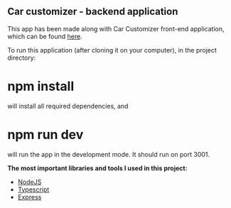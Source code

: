 ## Car customizer - backend application

This app has been made along with Car Customizer front-end application, which can be found [here]().

To run this application (after cloning it on your computer), in the project directory:

# npm install
will install all required dependencies, and

# npm run dev
will run the app in the development mode. It should run on port 3001. 

**The most important libraries and tools I used in this project:**
 - [NodeJS](https://nodejs.org/en/docs/)
 - [Typescript](https://www.typescriptlang.org/)
 - [Express](https://expressjs.com/)
